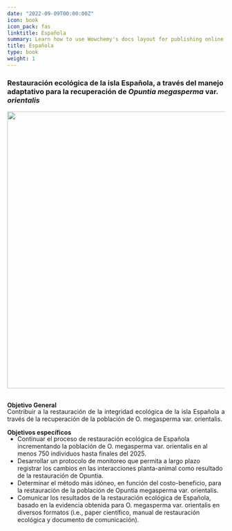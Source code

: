 ```yaml
---
date: "2022-09-09T00:00:00Z"
icon: book
icon_pack: fas
linktitle: Española
summary: Learn how to use Wowchemy's docs layout for publishing online courses, software documentation, and tutorials.
title: Española
type: book
weight: 1
---
```


### Restauración ecológica de la isla Española, a través del manejo adaptativo para la recuperación de *Opuntia megasperma* var. *orientalis*

<img src="/projects/española.jpg" width=640 style="margin-bottom:1rem;"/>


**Objetivo General**
<p style='margin-top:-1rem; text-align:justify;'>
Contribuir a la restauración de la integridad ecológica de la isla Española a través de la recuperación 
de la población de O. megasperma var. orientalis. 

**Objetivos específicos**
<p style='margin-top:-1rem; text-align:justify;'>
<ul>
<li>Continuar el proceso de restauración ecológica de Española incrementando la población de O. megasperma var. orientalis en al menos 750 individuos hasta finales del 2025.
<li>Desarrollar un protocolo de monitoreo que permita a largo plazo registrar los cambios en las interacciones planta-animal como resultado de la restauración de Opuntia.
<li>Determinar el método más idóneo, en función del costo-beneficio, para la restauración de la población de Opuntia megasperma var. orientalis.
<li>Comunicar los resultados de la restauración ecológica de Española, basado en la evidencia obtenida para O. megasperma var. orientalis en diversos formatos (i.e., paper científico, manual de restauración ecológica y documento de comunicación).